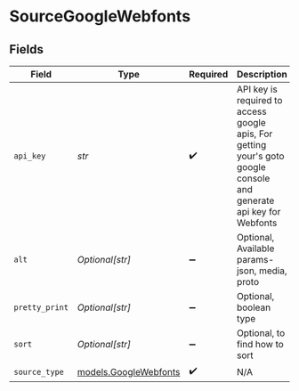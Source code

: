 # SourceGoogleWebfonts


## Fields

| Field                                                                                                               | Type                                                                                                                | Required                                                                                                            | Description                                                                                                         |
| ------------------------------------------------------------------------------------------------------------------- | ------------------------------------------------------------------------------------------------------------------- | ------------------------------------------------------------------------------------------------------------------- | ------------------------------------------------------------------------------------------------------------------- |
| `api_key`                                                                                                           | *str*                                                                                                               | :heavy_check_mark:                                                                                                  | API key is required to access google apis, For getting your's goto google console and generate api key for Webfonts |
| `alt`                                                                                                               | *Optional[str]*                                                                                                     | :heavy_minus_sign:                                                                                                  | Optional, Available params- json, media, proto                                                                      |
| `pretty_print`                                                                                                      | *Optional[str]*                                                                                                     | :heavy_minus_sign:                                                                                                  | Optional, boolean type                                                                                              |
| `sort`                                                                                                              | *Optional[str]*                                                                                                     | :heavy_minus_sign:                                                                                                  | Optional, to find how to sort                                                                                       |
| `source_type`                                                                                                       | [models.GoogleWebfonts](../models/googlewebfonts.md)                                                                | :heavy_check_mark:                                                                                                  | N/A                                                                                                                 |